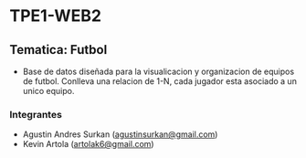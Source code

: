 # TPE1-WEB2

## Tematica: Futbol
- Base de datos diseñada para la visualicacion y organizacion de equipos de futbol. Conlleva una relacion de 1-N, cada jugador esta asociado a un unico equipo.

### Integrantes
- Agustin Andres Surkan (agustinsurkan@gmail.com)
- Kevin Artola (artolak6@gmail.com)
